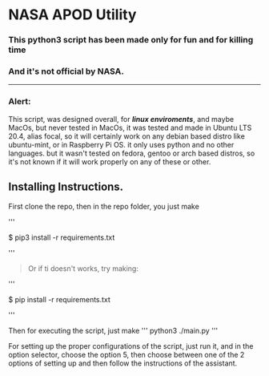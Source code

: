 # NASA APOD Utility

### This python3 script has been made only for fun and for killing time
### And it's not official by NASA.

***

### Alert:
This script, was designed overall, for **_linux enviroments_**, 
and maybe MacOs, but never tested in MacOs, it was tested and made
in Ubuntu LTS 20.4, alias focal, so it will certainly work on any debian
based distro like ubuntu-mint, or in Raspberry Pi OS.
it only uses python and no other languages.
but it wasn't tested on fedora, gentoo or arch based 
distros, so it's not known if it will work properly on 
any of these or other.

## Installing Instructions.
First clone the repo, then in the repo folder, you just make

'''

$ pip3 install -r requirements.txt

'''

> Or if ti doesn't works, try making: 

'''

$ pip install -r requirements.txt

'''

Then for executing the script, just make
'''
python3 ./main.py
'''

For setting up the proper configurations of the script,
just run it, and in the option selector, choose the
option 5, then choose between one of the 2 options of setting up
and then follow the instructions of the assistant.
